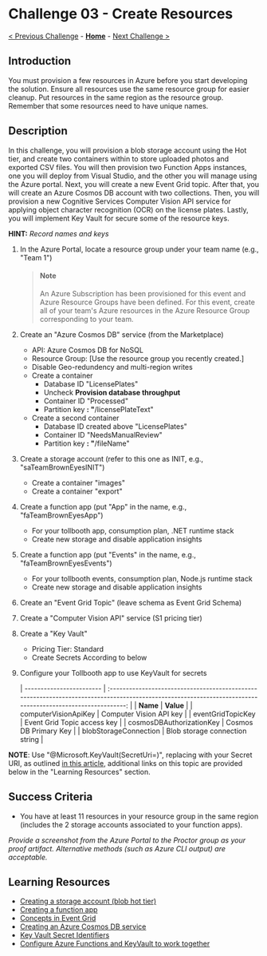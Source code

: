 # Challenge 03 - Create Resources

[< Previous Challenge](./Challenge-02.md) - **[Home](../README.md)** - [Next Challenge >](./Challenge-04.md)

## Introduction

You must provision a few resources in Azure before you start developing the solution. Ensure all resources use the same resource group for easier cleanup.  Put resources in the same region as the resource group.  Remember that some resources need to have unique names.

## Description

In this challenge, you will provision a blob storage account using the Hot tier, and create two containers within to store uploaded photos and exported CSV files. You will then provision two Function Apps instances, one you will deploy from Visual Studio, and the other you will manage using the Azure portal. Next, you will create a new Event Grid topic. After that, you will create an Azure Cosmos DB account with two collections. Then, you will provision a new Cognitive Services Computer Vision API service for applying object character recognition (OCR) on the license plates.  Lastly, you will implement Key Vault for secure some of the resource keys.

**HINT:** _Record names and keys_

1. In the Azure Portal, locate a resource group under your team name (e.g., "Team 1")
   > #### Note
   > An Azure Subscription has been provisioned for this event and Azure Resource Groups have been defined. For this event, create all of your team's Azure resources in the Azure Resource Group corresponding to your team. 
1. Create an "Azure Cosmos DB" service (from the Marketplace)
    * API: Azure Cosmos DB for NoSQL
    * Resource Group: [Use the resource group you recently created.]
    * Disable Geo-redundency and multi-region writes
    * Create a container
      * Database ID &quot;LicensePlates&quot;
      * Uncheck **Provision database throughput**
      * Container ID &quot;Processed&quot;
      * Partition key **: &quot;**/licensePlateText&quot;
    * Create a second container
      * Database ID created above &quot;LicensePlates&quot;
      * Container ID &quot;NeedsManualReview&quot;
      * Partition key **: &quot;**/fileName&quot;
1. Create a storage account (refer to this one as INIT, e.g., "saTeamBrownEyesINIT")
    * Create a container &quot;images&quot;
    * Create a container &quot;export&quot;
1. Create a function app (put &quot;App&quot; in the name, e.g., "faTeamBrownEyesApp")
    * For your tollbooth app, consumption plan, .NET runtime stack
    * Create new storage and disable application insights
1. Create a function app (put &quot;Events&quot; in the name, e.g., "faTeamBrownEyesEvents")
    * For your tollbooth events, consumption plan, Node.js runtime stack
    * Create new storage and disable application insights
1. Create an "Event Grid Topic" (leave schema as Event Grid Schema)
1. Create a "Computer Vision API" service (S1 pricing tier)
1. Create a "Key Vault"
    * Pricing Tier: Standard
    * Create Secrets According to below
1. Configure your Tollbooth app to use KeyVault for secrets

    | ------------------------ | :---------------------------------------------------------------------------------------------------------------------------------------------------------: |
    | **Name**      |                                                                          **Value**                                                                          |
    | computerVisionApiKey     |                                                                   Computer Vision API key                                                                   |
    | eventGridTopicKey        |                                                                 Event Grid Topic access key                                                                 |
    | cosmosDBAuthorizationKey |                                                                    Cosmos DB Primary Key                                                                    |
    | blobStorageConnection    |                                                               Blob storage connection string                                                                |

**NOTE**: Use "@Microsoft.KeyVault(SecretUri=<SecretUri-with-version>)", replacing <SecretUri-with-version> with your Secret URI, as outlined [in this article](https://learn.microsoft.com/en-us/azure/app-service/app-service-key-vault-references?tabs=azure-cli#source-app-settings-from-key-vault), additional links on this topic are provided below in the "Learning Resources" section.

## Success Criteria

- You have at least 11 resources in your resource group in the same region (includes the 2 storage accounts associated to your function apps).

*Provide a screenshot from the Azure Portal to the Proctor group as your proof artifact. Alternative methods (such as Azure CLI output) are acceptable.*

## Learning Resources

- [Creating a storage account (blob hot tier)](https://docs.microsoft.com/azure/storage/common/storage-create-storage-account?toc=%2fazure%2fstorage%2fblobs%2ftoc.json%23create-a-storage-account)
- [Creating a function app](https://docs.microsoft.com/azure/azure-functions/functions-create-function-app-portal)
- [Concepts in Event Grid](https://docs.microsoft.com/azure/event-grid/concepts)
- [Creating an Azure Cosmos DB service](https://docs.microsoft.com/azure/cosmos-db/manage-account)
- [Key Vault Secret Identifiers](https://docs.microsoft.com/azure/key-vault/about-keys-secrets-and-certificates)
- [Configure Azure Functions and KeyVault to work together](https://docs.microsoft.com/azure/app-service/app-service-key-vault-references?tabs=azure-cli#granting-your-app-access-to-key-vault)
